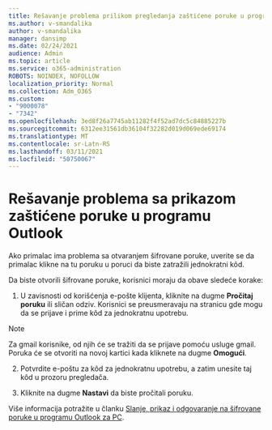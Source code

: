 ```yaml
---
title: Rešavanje problema prilikom pregledanja zaštićene poruke u programu Outlook
ms.author: v-smandalika
author: v-smandalika
manager: dansimp
ms.date: 02/24/2021
audience: Admin
ms.topic: article
ms.service: o365-administration
ROBOTS: NOINDEX, NOFOLLOW
localization_priority: Normal
ms.collection: Adm_O365
ms.custom:
- "9000078"
- "7342"
ms.openlocfilehash: 3ed8f26a7745ab11282f4f52ad7dc5c84885227b
ms.sourcegitcommit: 6312ee31561db36104f32282d019d069ede69174
ms.translationtype: MT
ms.contentlocale: sr-Latn-RS
ms.lasthandoff: 03/11/2021
ms.locfileid: "50750067"
---
```

# <a name="fix-problem-of-viewing-protected-message-in-outlook"></a>Rešavanje problema sa prikazom zaštićene poruke u programu Outlook

Ako primalac ima problema sa otvaranjem šifrovane poruke, uverite se da primalac klikne na tu poruku u poruci da biste zatražili jednokratni kôd.

Da biste otvorili šifrovane poruke, korisnici moraju da obave sledeće korake:

1. U zavisnosti od korišćenja e-pošte klijenta, kliknite na dugme **Pročitaj poruku** ili sličan odziv. Korisnici se preusmeravaju na stranicu gde mogu da se prijave i prime kôd za jednokratnu upotrebu.

> [!NOTE]
> Za gmail korisnike, od njih će se tražiti da se prijave pomoću usluge gmail. Poruka će se otvoriti na novoj kartici kada kliknete na dugme **Omogući**.

2. Potvrdite e-poštu za kôd za jednokratnu upotrebu, a zatim unesite taj kôd u prozoru pregledača.

3. Kliknite na dugme **Nastavi** da biste pročitali poruku.

Više informacija potražite u članku [Slanje, prikaz i odgovaranje na šifrovane poruke u programu Outlook za PC](https://support.microsoft.com/topic/send-view-and-reply-to-encrypted-messages-in-outlook-for-pc-eaa43495-9bbb-4fca-922a-df90dee51980).



